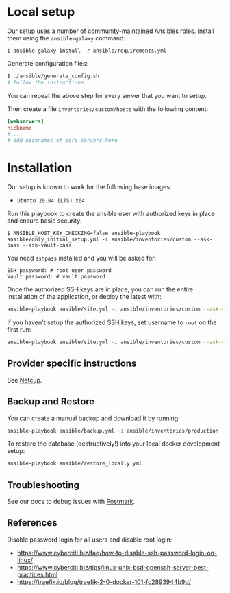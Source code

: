 # Local setup

Our setup uses a number of community-maintained Ansibles roles. Install them using the `ansible-galaxy` command:

```
$ ansible-galaxy install -r ansible/requirements.yml
```

Generate configuration files:
```bash
$ ./ansible/generate_config.sh
# follow the instructions
```

You can repeat the above step for every server that you want to setup.

Then create a file `inventories/custom/hosts` with the following content:
```ini
[webservers]
nickname
# ...
# add nicknames of more servers here
```

# Installation

Our setup is known to work for the following base images:

* `Ubuntu 20.04 (LTS) x64`

Run this playbook to create the ansible user with authorized keys in place and
ensure basic security:
```
$ ANSIBLE_HOST_KEY_CHECKING=false ansible-playbook ansible/only_initial_setup.yml -i ansible/inventories/custom --ask-pass --ask-vault-pass
```

You need `sshpass` installed and you will be asked for:
```
SSH password: # root user password
Vault password: # vault password
```

Once the authorized SSH keys are in place, you can run the entire installation of
the application, or deploy the latest with:

```bash
ansible-playbook ansible/site.yml -i ansible/inventories/custom --ask-vault-pass
```

If you haven't setup the authorized SSH keys, set username to `root` on the
first run:
```bash
ansible-playbook ansible/site.yml -i ansible/inventories/custom --ask-vault-pass --extra-vars "ansible_user=root"
```

## Provider specific instructions

See [Netcup](./Netcup.md).

## Backup and Restore

You can create a manual backup and download it by running:
```bash
ansible-playbook ansible/backup.yml -i ansible/inventories/production --ask-vault-pass
```

To restore the database (destructively!) into your local docker development setup:
```bash
ansible-playbook ansible/restore_locally.yml
```

## Troubleshooting

See our docs to debug issues with [Postmark](./Postmark.md).

## References

Disable password login for all users and disable root login:
* https://www.cyberciti.biz/faq/how-to-disable-ssh-password-login-on-linux/
* https://www.cyberciti.biz/tips/linux-unix-bsd-openssh-server-best-practices.html
* https://traefik.io/blog/traefik-2-0-docker-101-fc2893944b9d/
